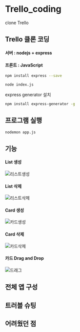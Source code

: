 # Trello_coding
clone Trello

## Trello 클론 코딩

#### 서버 : nodejs + express

#### 프론트 : JavaScript

```bash
npm install express --save
```

```bash
node index.js
```

express generator 설치

```bash
npm install express-generator -g
```

## 프로그램 실행

```bash
nodemon app.js
```



## 기능

#### List 생성

![리스트생성](https://user-images.githubusercontent.com/45963082/116802025-71328d00-ab4a-11eb-80bd-f51bdd95c18c.gif)


#### List  삭제

![리스트삭제](https://user-images.githubusercontent.com/45963082/116802030-7a235e80-ab4a-11eb-926a-fd2b361e2d6b.gif)



#### Card 생성

![카드생성](https://user-images.githubusercontent.com/45963082/116802032-80b1d600-ab4a-11eb-9a37-85557191f43c.gif)



#### Card 삭제

![카드삭제](https://user-images.githubusercontent.com/45963082/116802034-87d8e400-ab4a-11eb-851b-00d37df5de09.gif)


#### 카드 Drag and Drop

![드래그](https://user-images.githubusercontent.com/45963082/116802036-8d362e80-ab4a-11eb-9299-2577fb940ff3.gif)



## 전체 앱 구성

## 트러블 슈팅

## 어려웠던 점

## 

